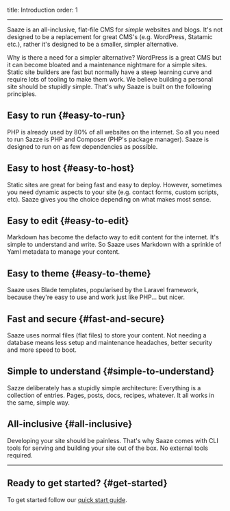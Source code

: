 title: Introduction
order: 1

---

Saaze is an all-inclusive, flat-file CMS for _simple_ websites and blogs. It's not designed to be a replacement for great CMS's (e.g. WordPress, Statamic etc.), rather it's designed to be a smaller, simpler alternative.

Why is there a need for a simpler alternative? WordPress is a great CMS but it can become bloated and a maintenance nightmare for a simple sites. Static site builders are fast but normally have a steep learning curve and require lots of tooling to make them work. We believe building a personal site should be stupidly simple. That's why Saaze is built on the following principles.

## Easy to run {#easy-to-run}

PHP is already used by 80% of all websites on the internet. So all you need to run Sazze is PHP and Composer (PHP's package manager). Saaze is designed to run on as few dependencies as possible.

## Easy to host {#easy-to-host}

Static sites are great for being fast and easy to deploy. However, sometimes you need dynamic aspects to your site (e.g. contact forms, custom scripts, etc). Saaze gives you the choice depending on what makes most sense.

## Easy to edit {#easy-to-edit}

Markdown has become the defacto way to edit content for the internet. It's simple to understand and write. So Saaze uses Markdown with a sprinkle of Yaml metadata to manage your content.

## Easy to theme {#easy-to-theme}

Saaze uses Blade templates, popularised by the Laravel framework, because they're easy to use and work just like PHP... but nicer.

## Fast and secure {#fast-and-secure}

Saaze uses normal files (flat files) to store your content. Not needing a database means less setup and maintenance headaches, better security and more speed to boot.

## Simple to understand {#simple-to-understand}

Sazze deliberately has a stupidly simple architecture: Everything is a collection of entries. Pages, posts, docs, recipes, whatever. It all works in the same, simple way.

## All-inclusive {#all-inclusive}

Developing your site should be painless. That's why Saaze comes with CLI tools for serving and building your site out of the box. No external tools required.

---

## Ready to get started? {#get-started}

To get started follow our [quick start guide](/docs/quick-start).
